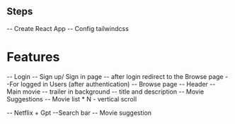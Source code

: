 ## Steps
-- Create React App
-- Config tailwindcss




# Features
-- Login
    -- Sign up/ Sign in page
    -- after login redirect to the Browse page
--For logged in Users (after authentication)
-- Browse page
    -- Header
    -- Main movie
    -- trailer in background
    -- title and description
    -- Movie Suggestions
        -- Movie list * N - vertical scroll

-- Netflix + Gpt
    --Search bar 
    -- Movie suggestion